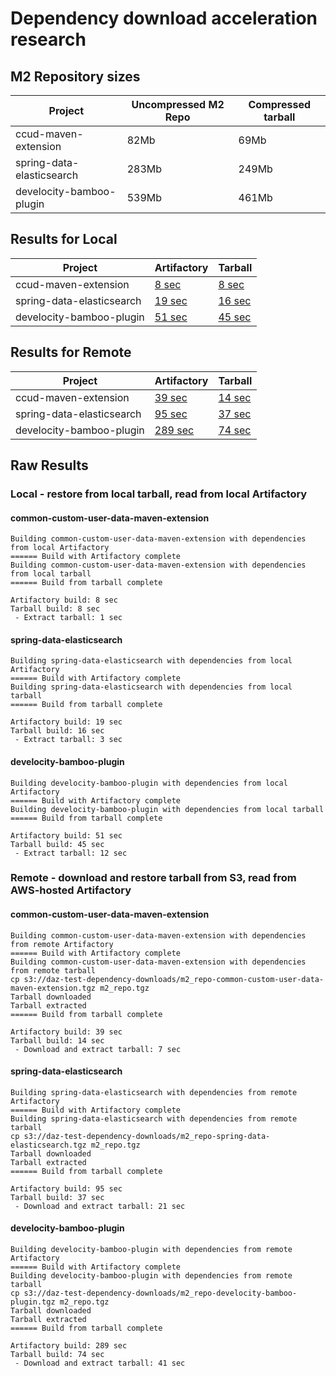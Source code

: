 # Dependency download acceleration research

## M2 Repository sizes

| Project | Uncompressed M2 Repo | Compressed tarball |
| --- | --- | --- | 
| ccud-maven-extension | 82Mb | 69Mb |
| spring-data-elasticsearch | 283Mb | 249Mb |
| develocity-bamboo-plugin | 539Mb | 461Mb |

## Results for Local

| Project | Artifactory | Tarball | 
| --- | --- | --- | 
| ccud-maven-extension | [8 sec](https://ge.solutions-team.gradle.com/s/ajmeb2jmfm67i) | [8 sec](https://ge.solutions-team.gradle.com/s/3b3mlhy3lelbm) |
| spring-data-elasticsearch | [19 sec](https://ge.solutions-team.gradle.com/s/ozpmyiyirjttm) | [16 sec](https://ge.solutions-team.gradle.com/s/2moofosizlqs6) |
| develocity-bamboo-plugin | [51 sec](https://ge.solutions-team.gradle.com/s/shiheqy5so426) | [45 sec](https://ge.solutions-team.gradle.com/s/53r6slf23x2iq) |

## Results for Remote

| Project  | Artifactory | Tarball |
| --- | --- | --- |
| ccud-maven-extension | [39 sec](https://ge.solutions-team.gradle.com/s/yjz7bfye4wyic) | [14 sec](https://ge.solutions-team.gradle.com/s/7ecfwtocimdzi) |
| spring-data-elasticsearch | [95 sec](https://ge.solutions-team.gradle.com/s/ndm5l7qdh2na4) | [37 sec](https://ge.solutions-team.gradle.com/s/5zlgeghbtnxn6) |
| develocity-bamboo-plugin | [289 sec](https://ge.solutions-team.gradle.com/s/f5xcdyvizxeey) | [74 sec](https://ge.solutions-team.gradle.com/s/jm4z4754ijcck) |

## Raw Results

### Local - restore from local tarball, read from local Artifactory

#### common-custom-user-data-maven-extension

```
Building common-custom-user-data-maven-extension with dependencies from local Artifactory
====== Build with Artifactory complete
Building common-custom-user-data-maven-extension with dependencies from local tarball
====== Build from tarball complete

Artifactory build: 8 sec
Tarball build: 8 sec
 - Extract tarball: 1 sec
```

#### spring-data-elasticsearch

```
Building spring-data-elasticsearch with dependencies from local Artifactory
====== Build with Artifactory complete
Building spring-data-elasticsearch with dependencies from local tarball
====== Build from tarball complete

Artifactory build: 19 sec
Tarball build: 16 sec
 - Extract tarball: 3 sec
```

#### develocity-bamboo-plugin

```
Building develocity-bamboo-plugin with dependencies from local Artifactory
====== Build with Artifactory complete
Building develocity-bamboo-plugin with dependencies from local tarball
====== Build from tarball complete

Artifactory build: 51 sec
Tarball build: 45 sec
 - Extract tarball: 12 sec
```

### Remote - download and restore tarball from S3, read from AWS-hosted Artifactory

#### common-custom-user-data-maven-extension

```
Building common-custom-user-data-maven-extension with dependencies from remote Artifactory
====== Build with Artifactory complete
Building common-custom-user-data-maven-extension with dependencies from remote tarball
cp s3://daz-test-dependency-downloads/m2_repo-common-custom-user-data-maven-extension.tgz m2_repo.tgz
Tarball downloaded
Tarball extracted
====== Build from tarball complete

Artifactory build: 39 sec
Tarball build: 14 sec
 - Download and extract tarball: 7 sec
```

#### spring-data-elasticsearch

```
Building spring-data-elasticsearch with dependencies from remote Artifactory
====== Build with Artifactory complete
Building spring-data-elasticsearch with dependencies from remote tarball
cp s3://daz-test-dependency-downloads/m2_repo-spring-data-elasticsearch.tgz m2_repo.tgz
Tarball downloaded
Tarball extracted
====== Build from tarball complete

Artifactory build: 95 sec
Tarball build: 37 sec
 - Download and extract tarball: 21 sec
```

#### develocity-bamboo-plugin

```
Building develocity-bamboo-plugin with dependencies from remote Artifactory
====== Build with Artifactory complete
Building develocity-bamboo-plugin with dependencies from remote tarball
cp s3://daz-test-dependency-downloads/m2_repo-develocity-bamboo-plugin.tgz m2_repo.tgz
Tarball downloaded
Tarball extracted
====== Build from tarball complete

Artifactory build: 289 sec
Tarball build: 74 sec
 - Download and extract tarball: 41 sec
```
